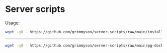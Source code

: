 # Server scripts

Usage:
```bash
wget -qO - https://github.com/grimmyson/server-scripts/raw/main/installer.sh | bash -s install
```
---
```bash
wget -qO - https://github.com/grimmyson/server-scripts/raw/main/pg-docker.sh | bash
```

